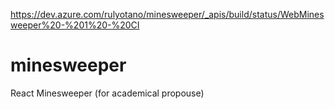 https://dev.azure.com/rulyotano/minesweeper/_apis/build/status/WebMinesweeper%20-%201%20-%20CI

# minesweeper
React Minesweeper (for academical propouse)
